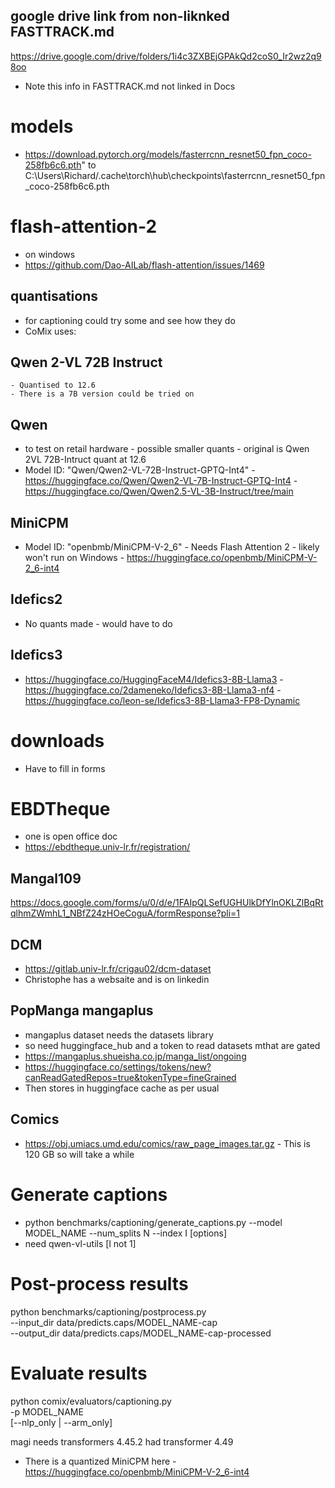 

## google drive link from non-liknked FASTTRACK.md
https://drive.google.com/drive/folders/1i4c3ZXBEjGPAkQd2coS0_Ir2wz2q98oo

- Note this info in FASTTRACK.md not linked in Docs

# models
- https://download.pytorch.org/models/fasterrcnn_resnet50_fpn_coco-258fb6c6.pth" to C:\Users\Richard/.cache\torch\hub\checkpoints\fasterrcnn_resnet50_fpn_coco-258fb6c6.pth

# flash-attention-2
- on windows
- https://github.com/Dao-AILab/flash-attention/issues/1469

## quantisations
- for captioning could try some and see how they do
- CoMix uses:
## Qwen 2-VL 72B Instruct
    - Quantised to 12.6
    - There is a 7B version could be tried on
## Qwen
- to test on retail hardware - possible smaller quants - original is Qwen 2VL 72B-Intruct quant at 12.6
- Model ID: "Qwen/Qwen2-VL-72B-Instruct-GPTQ-Int4"
        - https://huggingface.co/Qwen/Qwen2-VL-7B-Instruct-GPTQ-Int4
        - https://huggingface.co/Qwen/Qwen2.5-VL-3B-Instruct/tree/main

## MiniCPM
- Model ID: "openbmb/MiniCPM-V-2_6"
        - Needs Flash Attention 2 - likely won't run on Windows
        - https://huggingface.co/openbmb/MiniCPM-V-2_6-int4

## Idefics2
- No quants made - would have to do

## Idefics3
- https://huggingface.co/HuggingFaceM4/Idefics3-8B-Llama3
        - https://huggingface.co/2dameneko/Idefics3-8B-Llama3-nf4
        - https://huggingface.co/leon-se/Idefics3-8B-Llama3-FP8-Dynamic

# downloads
- Have to fill in forms 
# EBDTheque
- one is open office doc
- https://ebdtheque.univ-lr.fr/registration/

## Mangal109
https://docs.google.com/forms/u/0/d/e/1FAIpQLSefUGHUlkDfYlnOKLZlBqRtqlhmZWmhL1_NBfZ24zHOeCoguA/formResponse?pli=1
## DCM
- https://gitlab.univ-lr.fr/crigau02/dcm-dataset
- Christophe has a websaite and is on linkedin
## PopManga mangaplus
- mangaplus dataset needs the datasets library
- so need huggingface_hub and a token to read datasets mthat are gated
- https://mangaplus.shueisha.co.jp/manga_list/ongoing
- https://huggingface.co/settings/tokens/new?canReadGatedRepos=true&tokenType=fineGrained
- Then stores in huggingface cache as per usual

## Comics
- https://obj.umiacs.umd.edu/comics/raw_page_images.tar.gz
        - This is 120 GB so will take a while

# Generate captions
- python benchmarks/captioning/generate_captions.py  --model MODEL_NAME  --num_splits N --index I      [options]
- need qwen-vl-utils [l not 1]
# Post-process results
python benchmarks/captioning/postprocess.py \
        --input_dir data/predicts.caps/MODEL_NAME-cap \
        --output_dir data/predicts.caps/MODEL_NAME-cap-processed
# Evaluate results
python comix/evaluators/captioning.py \
        -p MODEL_NAME \
        [--nlp_only | --arm_only]

magi needs transformers 4.45.2
had transformer 4.49        

- There is a quantized MiniCPM here
        - https://huggingface.co/openbmb/MiniCPM-V-2_6-int4